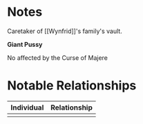 # Notes
Caretaker of [[Wynfrid]]'s family's vault. 

**Giant Pussy**

No affected by the Curse of Majere

# Notable Relationships
| Individual | Relationship |
| ---------- | ------------ |
|            |              |